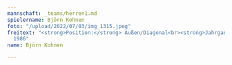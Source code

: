 ```yaml
---
mannschaft: _teams/herren1.md
spielername: Björn Kohnen
foto: "/upload/2022/07/03/img_1315.jpeg"
freitext: "<strong>Position:</strong> Außen/Diagonal<br><strong>Jahrgang:</strong>
  1986"
name: Björn Kohnen

---
```

